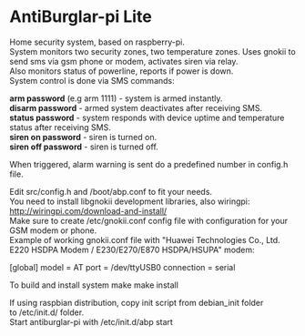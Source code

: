 AntiBurglar-pi Lite  
=====  
  
Home security system, based on raspberry-pi.  
System monitors two security zones, two temperature zones. Uses gnokii to send sms via gsm phone or modem, activates
siren via relay.  
Also monitors status of powerline, reports if power is down.  
System control is done via SMS commands:  
  
<b>arm password</b> (e.g arm 1111) - system is armed instantly.  
<b>disarm password</b> - armed system deactivates after receiving SMS.  
<b>status password</b> - system responds with device uptime and temperature status after receiving SMS.  
<b>siren on password</b> - siren is turned on.  
<b>siren off password</b> - siren is turned off.  
  
When triggered, alarm warning is sent do a predefined number in config.h file.  
  
Edit src/config.h and /boot/abp.conf to fit your needs.  
You need to install libgnokii development libraries, also wiringpi:  
http://wiringpi.com/download-and-install/  
Make sure to create /etc/gnokii.conf config file with configuration for your GSM modem or phone.  
Example of working gnokii.conf file with "Huawei Technologies Co., Ltd. E220 HSDPA Modem / E230/E270/E870 HSDPA/HSUPA" modem:  
  
  [global]
  model = AT
  port = /dev/ttyUSB0
  connection = serial

To build and install system
  make
  make install

If using raspbian distribution, copy init script from debian_init folder  
to /etc/init.d/ folder.  
Start antiburglar-pi with /etc/init.d/abp start  
